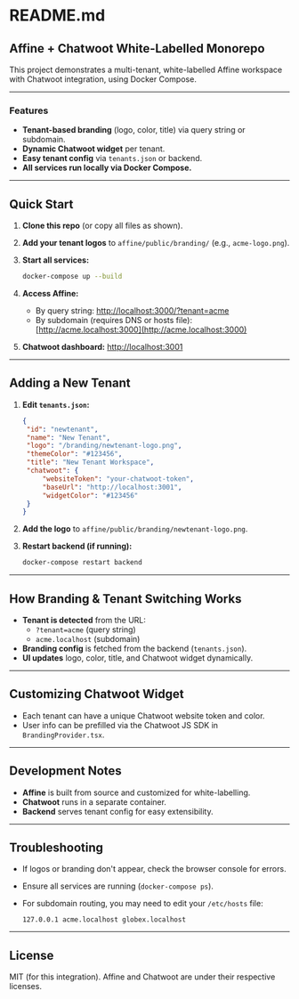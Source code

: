 # README.md

## Affine + Chatwoot White-Labelled Monorepo

This project demonstrates a multi-tenant, white-labelled Affine workspace with Chatwoot integration, using Docker Compose.

---

### Features

- **Tenant-based branding** (logo, color, title) via query string or subdomain.
- **Dynamic Chatwoot widget** per tenant.
- **Easy tenant config** via `tenants.json` or backend.
- **All services run locally via Docker Compose.**

---

## Quick Start

1. **Clone this repo** (or copy all files as shown).
2. **Add your tenant logos** to `affine/public/branding/` (e.g., `acme-logo.png`).
3. **Start all services:**

   ```bash
   docker-compose up --build
   ```

4. **Access Affine:**

   - By query string: [http://localhost:3000/?tenant=acme](http://localhost:3000/?tenant=acme)
   - By subdomain (requires DNS or hosts file): [http://acme.localhost:3000](http://acme.localhost:3000)

5. **Chatwoot dashboard:** [http://localhost:3001](http://localhost:3001)

---

## Adding a New Tenant

1. **Edit `tenants.json`:**

   ```json
   {
   	"id": "newtenant",
   	"name": "New Tenant",
   	"logo": "/branding/newtenant-logo.png",
   	"themeColor": "#123456",
   	"title": "New Tenant Workspace",
   	"chatwoot": {
   		"websiteToken": "your-chatwoot-token",
   		"baseUrl": "http://localhost:3001",
   		"widgetColor": "#123456"
   	}
   }
   ```

2. **Add the logo** to `affine/public/branding/newtenant-logo.png`.

3. **Restart backend (if running):**

   ```bash
   docker-compose restart backend
   ```

---

## How Branding & Tenant Switching Works

- **Tenant is detected** from the URL:
  - `?tenant=acme` (query string)
  - `acme.localhost` (subdomain)
- **Branding config** is fetched from the backend (`tenants.json`).
- **UI updates** logo, color, title, and Chatwoot widget dynamically.

---

## Customizing Chatwoot Widget

- Each tenant can have a unique Chatwoot website token and color.
- User info can be prefilled via the Chatwoot JS SDK in `BrandingProvider.tsx`.

---

## Development Notes

- **Affine** is built from source and customized for white-labelling.
- **Chatwoot** runs in a separate container.
- **Backend** serves tenant config for easy extensibility.

---

## Troubleshooting

- If logos or branding don't appear, check the browser console for errors.
- Ensure all services are running (`docker-compose ps`).
- For subdomain routing, you may need to edit your `/etc/hosts` file:

  ```
  127.0.0.1 acme.localhost globex.localhost
  ```

---

## License

MIT (for this integration). Affine and Chatwoot are under their respective licenses.
